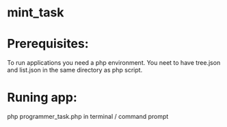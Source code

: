 # mint_task

# Prerequisites:
To run applications you need a php environment.
You neet to have tree.json and list.json in the same directory as php script. 

# Runing app:
php programmer_task.php in terminal / command prompt 
